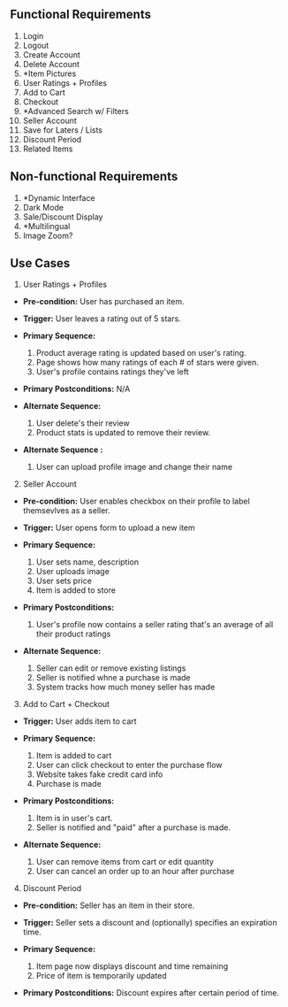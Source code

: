 ## Functional Requirements

1. Login
2. Logout
3. Create Account
4. Delete Account
5. \*Item Pictures
6. User Ratings + Profiles
7. Add to Cart
8. Checkout
9. \*Advanced Search w/ Filters
10. Seller Account
11. Save for Laters / Lists
12. Discount Period
13. Related Items

## Non-functional Requirements

1. \*Dynamic Interface
2. Dark Mode
3. Sale/Discount Display
4. \*Multilingual
5. Image Zoom?

## Use Cases

1. User Ratings + Profiles
- **Pre-condition:** User has purchased an item.

- **Trigger:** User leaves a rating out of 5 stars.

- **Primary Sequence:** 
  1. Product average rating is updated based on user's rating.
  2. Page shows how many ratings of each # of stars were given.
  3. User's profile contains ratings they've left

- **Primary Postconditions:** N/A

- **Alternate Sequence:** 
  1. User delete's their review
  2. Product stats is updated to remove their review.

- **Alternate Sequence <optional>:** 
  1. User can upload profile image and change their name
  
2. Seller Account
- **Pre-condition:** User enables checkbox on their profile to label themsevlves as a seller.

- **Trigger:** User opens form to upload a new item

- **Primary Sequence:**
  
  1. User sets name, description
  2. User uploads image
  3. User sets price
  4. Item is added to store
  
- **Primary Postconditions:** 
  1. User's profile now contains a seller rating that's an average of all their product ratings

- **Alternate Sequence:** 
  1. Seller can edit or remove existing listings
  2. Seller is notified whne a purchase is made
  3. System tracks how much money seller has made

3. Add to Cart + Checkout

- **Trigger:** User adds item to cart

- **Primary Sequence:**
  
  1. Item is added to cart
  2. User can click checkout to enter the purchase flow
  3. Website takes fake credit card info
  4. Purchase is made

- **Primary Postconditions:** 
  1. Item is in user's cart.
  2. Seller is notified and "paid" after a purchase is made.

- **Alternate Sequence:**
  1. User can remove items from cart or edit quantity
  2. User can cancel an order up to an hour after purchase

4. Discount Period
- **Pre-condition:** Seller has an item in their store.

- **Trigger:** Seller sets a discount and (optionally) specifies an expiration time.

- **Primary Sequence:**
  
  1. Item page now displays discount and time remaining
  2. Price of item is temporarily updated

- **Primary Postconditions:** Discount expires after certain period of time.
